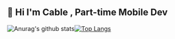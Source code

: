 ## 👋 Hi I'm Cable , Part-time Mobile Dev
![Anurag's github stats](https://github-readme-stats.vercel.app/api?username=CableBK&show_icons=true&theme=radical)[![Top Langs](https://github-readme-stats.vercel.app/api/top-langs/?username=CableBK&layout=compact&theme=tokyonight)](https://github.com/anuraghazra/github-readme-stats)
<!--![Top Langs](https://github-readme-stats.vercel.app/api/top-langs/?username=CableBK&theme=tokyonight)-->

<!--
**CableBK/CableBK** is a ✨ _special_ ✨ repository because its `README.md` (this file) appears on your GitHub profile.

Here are some ideas to get you started:

- 🔭 I’m currently working on ...
- 🌱 I’m currently learning ...
- 👯 I’m looking to collaborate on ...
- 🤔 I’m looking for help with ...
- 💬 Ask me about ...
- 📫 How to reach me: ...
- 😄 Pronouns: ...
- ⚡ Fun fact: ...
-->
